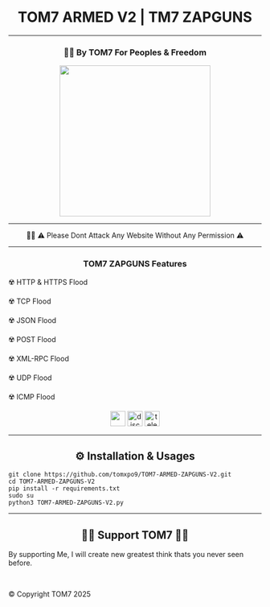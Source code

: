 <h1 align="center" color="red">TOM7 ARMED V2 | TM7 ZAPGUNS</h1>

---

<h3 align="center">✊🏻 By TOM7 For Peoples & Freedom</h3>
<p align="center"><img src="https://e.top4top.io/p_3549l2rx01.gif" height="300" width="300"></p>

---

<p align="center" color="green" style="italic">🫵🏻 ⚠️ Please Dont Attack Any Website Without Any Permission ⚠️</p>

---

<div align="center">
   <h3>TOM7 ZAPGUNS Features</h3>
   <p align="left">☢️ HTTP & HTTPS Flood</p>
   <p align="left">☢️ TCP Flood</p>
   <p align="left">☢️ JSON Flood</p>
   <p align="left">☢️ POST Flood</p>
   <p align="left">☢️ XML-RPC Flood</p>
   <p align="left">☢️ UDP Flood</p>
   <p align="left">☢️ ICMP Flood</p>
</div>

<div align="center">
   <img src="https://icon-library.com/images/github-icon-vector/github-icon-vector-27.jpg" width="30" height="30"/>
   <img src="https://brandlogos.net/wp-content/uploads/2021/11/discord-logo.png"  width="30" height="30" alt="discord" />
   <img src="https://upload.wikimedia.org/wikipedia/commons/thumb/8/82/Telegram_logo.svg/2048px-Telegram_logo.svg.png" width="30" height="30" alt="telegram" />
</div>


[python3]: https://python.org 'Python3'

---

<h2 align="center">⚙️ Installation & Usages</h2>

```💻 shell command
git clone https://github.com/tomxpo9/TOM7-ARMED-ZAPGUNS-V2.git
cd TOM7-ARMED-ZAPGUNS-V2
pip install -r requirements.txt
sudo su
python3 TOM7-ARMED-ZAPGUNS-V2.py
```

---

<div align="center">
   <h2 align="center">🤝🏻 Support TOM7 🤝🏻</h2>
   <p align="left">
      By supporting Me, I will create new greatest think thats you never seen before.
   </p>
   <br>
   <p align="left">
      &copy; Copyright TOM7 2025
   </p>
</div>
